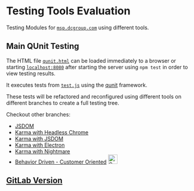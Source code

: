 # Testing Tools Evaluation
Testing Modules for [`msp.dcgroup.com`](https//msp.dcgroudp.com) using different tools.

## Main QUnit Testing
The HTML file [`qunit.html`](qunit.html) can be loaded immediately to a browser or starting [`localhost:8080`](http://localhost:8080/qunit.html) after starting the server using `npm test` in order to view testing results. 

It executes tests from [`test.js`](test/test.js) using the [qunit](qunitjs.com) framework.

These tests will be refactored and reconfigured using different tools on different branches to create a full testing tree.

Checkout other branches:
* [JSDOM](https://github.com/mwa28/DataConsult-Testing/tree/jsdom)
* [Karma with Headless Chrome](https://github.com/mwa28/DataConsult-Testing/tree/karma)
* [Karma with JSDOM](https://github.com/mwa28/DataConsult-Testing/tree/karma-headless)
* [Karma with Electron](https://github.com/mwa28/DataConsult-Testing/tree/karma-electron)
* [Karma with Nightmare](https://github.com/mwa28/DataConsult-Testing/tree/karma-nightmare)
* [Behavior Driven - Customer Oriented](https://github.com/mwa28/DataConsult-Testing/tree/cucumber) <a href="https://cucumber.io"><img src="https://cdn.worldvectorlogo.com/logos/cucumber.svg" alt="Cucumber" width="25" height="25" href="https://cucumber.io"></a>
## [GitLab Version](https://gitlab.com/mwa28/DataConsult-Testing)
